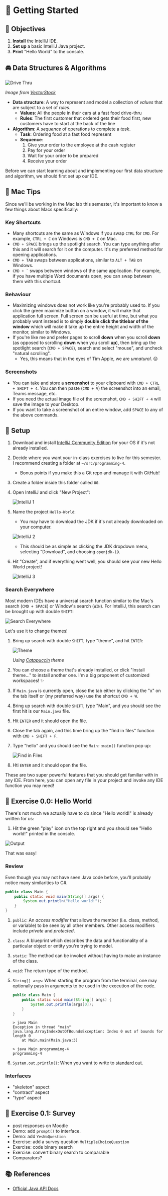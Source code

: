 # 🌱 Getting Started

## 🎯 Objectives

1. **Install** the IntelliJ IDE.
2. **Set up** a basic IntelliJ Java project.
3. **Print** "Hello World" to the console.

## 🚘 Data Structures & Algorithms

![Drive Thru](./images/1-Drive-Thru.jpg)

_Image from [VectorStock](https://cdn3.vectorstock.com/i/1000x1000/25/07/cartoon-drive-thru-menu-board-fast-food-business-vector-17482507.jpg)_

- **Data structure**: A way to represent and model a collection of _values_ that are subject to a set of _rules_.
  - **Values**: All the people in their cars at a fast food drive-thru
  - **Rules**: The first customer that ordered gets their food first, new customers have to start at the back of the line
- **Algorithm**: A _sequence_ of operations to complete a _task_.
  - **Task**: Ordering food at a fast food represent
  - **Sequence**:
    1. Give your order to the employee at the cash register
    2. Pay for your order
    3. Wait for your order to be prepared
    4. Receive your order

Before we can start learning about and implementing our first data structure and algorithm, we should first set up our IDE.

## 🍎 Mac Tips

Since we'll be working in the Mac lab this semester, it's important to know a few things about Macs specifically:

### Key Shortcuts

- Many shortcuts are the same as Windows if you swap `CTRL` for `CMD`. For example, `CTRL + C` on Windows is `CMD + C` on Mac.
- `CMD + SPACE` brings up the spotlight search. You can type anything after this and it will search for it on the computer. It's my preferred method for opening applications.
- `CMD + TAB` swaps between applications, similar to `ALT + TAB` on Windows.
- ``` CMD + ` ``` swaps between windows of the same application. For example, if you have multiple Word documents open, you can swap between them with this shortcut.

### Behaviour

- Maximizing windows does not work like you're probably used to. If you click the green maximize button on a window, it will make that application full screen. Full screen can be useful at time, but what you probably want instead is to simply **double click the titlebar of the window** which will make it take up the entire height and width of the monitor, similar to Windows.
- If you're like me and prefer pages to scroll **down** when you scroll **down** (as opposed to scrolling **down** when you scroll **up**), then bring up the spotlight search (`CMD + SPACE`), search and select "mouse", and uncheck "natural scrolling".
  - Yes, this means that in the eyes of Tim Apple, we are _unnatural_. 😔

### Screenshots

- You can take and store a **screenshot** to your clipboard with `CMD + CTRL + SHIFT + 4`. You can then paste (`CMD + V`) the screenshot into an email, Teams message, etc.
- If you need the actual image file of the screenshot, `CMD + SHIFT + 4` will save the image to your Desktop.
- If you want to take a screenshot of an entire window, add `SPACE` to any of the above commands.

## 🔨 Setup

1. Download and install [IntelliJ Community Edition](https://www.jetbrains.com/idea/download) for your OS if it's not already installed.
2. Decide where you want your in-class exercises to live for this semester. I recommend creating a folder at `~/src/programming-4`.
   - Bonus points if you make this a Git repo and manage it with GitHub!
3. Create a folder inside this folder called `00`.
4. Open IntelliJ and click "New Project":

   ![IntelliJ 1](./images/2-IntelliJ.png)

5. Name the project `Hello-World`:

   - You may have to download the JDK if it's not already downloaded on your computer.

   ![IntelliJ 2](./images/3-IntelliJ.png)

   - This should be as simple as clicking the JDK dropdown menu, selecting "Download", and choosing `openjdk-19`.

6. Hit "Create", and if everything went well, you should see your new Hello World project!

   ![IntelliJ 3](./images/4-IntelliJ.png)

### Search Everywhere

Most modern IDEs have a universal search function similar to the Mac's search (`CMD + SPACE`) or Window's search (`WIN`). For IntelliJ, this search can be brought up with double `SHIFT`:

![Search Everywhere](./images/5-Search-Everywhere.png)

Let's use it to change themes!

1. Bring up search with double `SHIFT`, type "theme", and hit `ENTER`:

   ![Theme](./images/6-Theme.png)

      _Using [Catppuccin](https://plugins.jetbrains.com/plugin/18682-catppuccin-theme) theme_

2. You can choose a theme that's already installed, or click "Install theme..." to install another one. I'm a big proponent of customized workspaces! ✨
3. If `Main.java` is currently open, close the tab either by clicking the "x" on the tab itself or (my preferred way) use the shortcut `CMD + W`.
4. Bring up search with double `SHIFT`, type "Main", and you should see the first hit is our `Main.java` file.
5. Hit `ENTER` and it should open the file.
6. Close the tab again, and this time bring up the "find in files" function with `CMD + SHIFT + F`.
7. Type "hello" and you should see the `Main::main()` function pop up:

   ![Find in Files](./images/7-Find-in-Files.png)

8. Hti `ENTER` and it should open the file.

These are two super powerful features that you should get familiar with in any IDE. From here, you can open any file in your project and invoke any IDE function you may need!

## 👋 Exercise 0.0: Hello World

There's not much we actually have to do since "Hello world!" is already written for us:

1. Hit the green "play" icon on the top right and you should see "Hello world!" printed in the console.

![Output](./images/8-Output.png)

That was easy!

### Review

Even though you may not have seen Java code before, you'll probably notice many similarities to C#.

```java
public class Main {
    public static void main(String[] args) {
        System.out.println("Hello world!");
    }
}
```

1. `public`: An _access modifier_ that allows the member (i.e. class, method, or variable) to be seen by all other members. Other access modifiers include _private_ and _protected_.
2. `class`: A blueprint which describes the data and functionality of a particular object or entity you're trying to model.
3. `static`: The method can be invoked without having to make an instance of the class.
4. `void`: The return type of the method.
5. `String[] args`: When starting the program from the terminal, one may optionally pass in arguments to be used in the execution of the code.

   ```java
   public class Main {
       public static void main(String[] args) {
           System.out.println(args[0]);
       }
   }
   ```

    ```text
    > java Main
    Exception in thread "main" java.lang.ArrayIndexOutOfBoundsException: Index 0 out of bounds for length 0
        at Main.main(Main.java:3)

    > java Main programming-4
    programming-4
    ```

6. `System.out.println()`: When you want to write to [standard out](https://docs.oracle.com/en/java/javase/19/docs/api/java.base/java/lang/System.html#out).

### Interfaces

- "skeleton" aspect
- "contract" aspect
- "type" aspect

## 📝 Exercise 0.1: Survey

- post responses on Moodle
- Demo: add `prompt()` to interface.
- Demo: add `YesNoQuestion`
- Exercise: add a survey question `MultipleChoiceQuestion`
- Exercise: code binary search
- Exercise: convert binary search to comparable
- Comparators?

## 📚 References

- [Official Java API Docs](https://docs.oracle.com/en/java/javase/19/docs/api/index.html)
